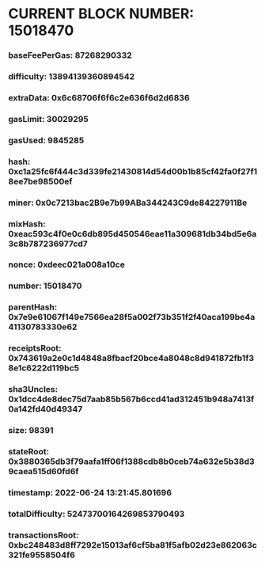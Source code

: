 # CURRENT BLOCK NUMBER: 15018470

### baseFeePerGas: 87268290332
### difficulty: 13894139360894542
### extraData: 0x6c68706f6f6c2e636f6d2d6836
### gasLimit: 30029295
### gasUsed: 9845285
### hash: 0xc1a25fc6f444c3d339fe21430814d54d00b1b85cf42fa0f27f18ee7be98500ef
### miner: 0x0c7213bac2B9e7b99ABa344243C9de84227911Be
### mixHash: 0xeac593c4f0e0c6db895d450546eae11a309681db34bd5e6a3c8b787236977cd7
### nonce: 0xdeec021a008a10ce
### number: 15018470
### parentHash: 0x7e9e61067f149e7566ea28f5a002f73b351f2f40aca199be4a41130783330e62
### receiptsRoot: 0x743619a2e0c1d4848a8fbacf20bce4a8048c8d941872fb1f38e1c6222d119bc5
### sha3Uncles: 0x1dcc4de8dec75d7aab85b567b6ccd41ad312451b948a7413f0a142fd40d49347
### size: 98391
### stateRoot: 0x3880365db3f79aafa1ff06f1388cdb8b0ceb74a632e5b38d39caea515d60fd6f
### timestamp: 2022-06-24 13:21:45.801696
### totalDifficulty: 52473700164269853790493
### transactionsRoot: 0xbc248483d8ff7292e15013af6cf5ba81f5afb02d23e862063c321fe9558504f6
